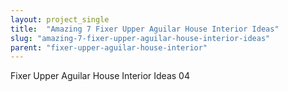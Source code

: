 ```yaml
---
layout: project_single
title:  "Amazing 7 Fixer Upper Aguilar House Interior Ideas"
slug: "amazing-7-fixer-upper-aguilar-house-interior-ideas"
parent: "fixer-upper-aguilar-house-interior"
---
```

Fixer Upper Aguilar House Interior Ideas 04